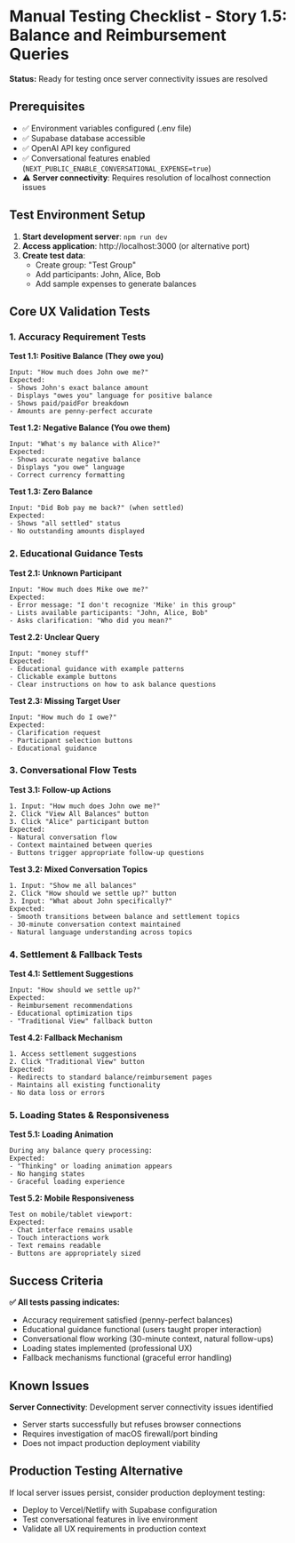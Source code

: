# Manual Testing Checklist - Story 1.5: Balance and Reimbursement Queries

**Status:** Ready for testing once server connectivity issues are resolved

## Prerequisites

- ✅ Environment variables configured (.env file)
- ✅ Supabase database accessible
- ✅ OpenAI API key configured
- ✅ Conversational features enabled (`NEXT_PUBLIC_ENABLE_CONVERSATIONAL_EXPENSE=true`)
- ⚠️ **Server connectivity**: Requires resolution of localhost connection issues

## Test Environment Setup

1. **Start development server**: `npm run dev`
2. **Access application**: http://localhost:3000 (or alternative port)
3. **Create test data**:
   - Create group: "Test Group"
   - Add participants: John, Alice, Bob
   - Add sample expenses to generate balances

## Core UX Validation Tests

### 1. Accuracy Requirement Tests

**Test 1.1: Positive Balance (They owe you)**
```
Input: "How much does John owe me?"
Expected: 
- Shows John's exact balance amount
- Displays "owes you" language for positive balance
- Shows paid/paidFor breakdown
- Amounts are penny-perfect accurate
```

**Test 1.2: Negative Balance (You owe them)**
```
Input: "What's my balance with Alice?"
Expected:
- Shows accurate negative balance
- Displays "you owe" language 
- Correct currency formatting
```

**Test 1.3: Zero Balance**
```
Input: "Did Bob pay me back?" (when settled)
Expected:
- Shows "all settled" status
- No outstanding amounts displayed
```

### 2. Educational Guidance Tests

**Test 2.1: Unknown Participant**
```
Input: "How much does Mike owe me?"
Expected:
- Error message: "I don't recognize 'Mike' in this group"
- Lists available participants: "John, Alice, Bob"
- Asks clarification: "Who did you mean?"
```

**Test 2.2: Unclear Query**
```
Input: "money stuff"
Expected:
- Educational guidance with example patterns
- Clickable example buttons
- Clear instructions on how to ask balance questions
```

**Test 2.3: Missing Target User**
```
Input: "How much do I owe?"
Expected:
- Clarification request
- Participant selection buttons
- Educational guidance
```

### 3. Conversational Flow Tests

**Test 3.1: Follow-up Actions**
```
1. Input: "How much does John owe me?"
2. Click "View All Balances" button
3. Click "Alice" participant button
Expected:
- Natural conversation flow
- Context maintained between queries
- Buttons trigger appropriate follow-up questions
```

**Test 3.2: Mixed Conversation Topics**
```
1. Input: "Show me all balances"
2. Click "How should we settle up?" button
3. Input: "What about John specifically?"
Expected:
- Smooth transitions between balance and settlement topics
- 30-minute conversation context maintained
- Natural language understanding across topics
```

### 4. Settlement & Fallback Tests

**Test 4.1: Settlement Suggestions**
```
Input: "How should we settle up?"
Expected:
- Reimbursement recommendations
- Educational optimization tips
- "Traditional View" fallback button
```

**Test 4.2: Fallback Mechanism**
```
1. Access settlement suggestions
2. Click "Traditional View" button
Expected:
- Redirects to standard balance/reimbursement pages
- Maintains all existing functionality
- No data loss or errors
```

### 5. Loading States & Responsiveness

**Test 5.1: Loading Animation**
```
During any balance query processing:
Expected:
- "Thinking" or loading animation appears
- No hanging states
- Graceful loading experience
```

**Test 5.2: Mobile Responsiveness**
```
Test on mobile/tablet viewport:
Expected:
- Chat interface remains usable
- Touch interactions work
- Text remains readable
- Buttons are appropriately sized
```

## Success Criteria

**✅ All tests passing indicates:**
- Accuracy requirement satisfied (penny-perfect balances)
- Educational guidance functional (users taught proper interaction)
- Conversational flow working (30-minute context, natural follow-ups)
- Loading states implemented (professional UX)
- Fallback mechanisms functional (graceful error handling)

## Known Issues

**Server Connectivity**: Development server connectivity issues identified
- Server starts successfully but refuses browser connections
- Requires investigation of macOS firewall/port binding
- Does not impact production deployment viability

## Production Testing Alternative

If local server issues persist, consider production deployment testing:
- Deploy to Vercel/Netlify with Supabase configuration
- Test conversational features in live environment
- Validate all UX requirements in production context